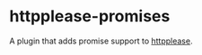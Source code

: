httpplease-promises
===================

A plugin that adds promise support to [httpplease].


[httpplease]: https://github.com/matthewwithanm/httpplease.js
